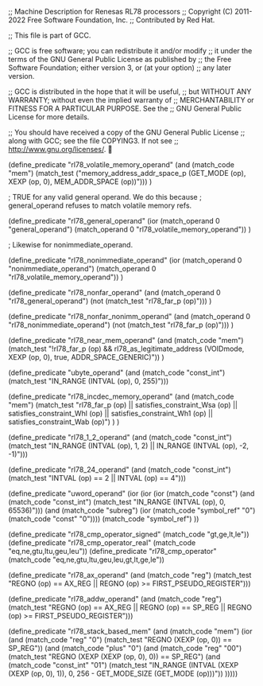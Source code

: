 ;;  Machine Description for Renesas RL78 processors
;;  Copyright (C) 2011-2022 Free Software Foundation, Inc.
;;  Contributed by Red Hat.

;; This file is part of GCC.

;; GCC is free software; you can redistribute it and/or modify
;; it under the terms of the GNU General Public License as published by
;; the Free Software Foundation; either version 3, or (at your option)
;; any later version.

;; GCC is distributed in the hope that it will be useful,
;; but WITHOUT ANY WARRANTY; without even the implied warranty of
;; MERCHANTABILITY or FITNESS FOR A PARTICULAR PURPOSE.  See the
;; GNU General Public License for more details.

;; You should have received a copy of the GNU General Public License
;; along with GCC; see the file COPYING3.  If not see
;; <http://www.gnu.org/licenses/>.


(define_predicate "rl78_volatile_memory_operand"
  (and (match_code "mem")
       (match_test ("memory_address_addr_space_p (GET_MODE (op), XEXP (op, 0), MEM_ADDR_SPACE (op))")))
)

; TRUE for any valid general operand.  We do this because
; general_operand refuses to match volatile memory refs.

(define_predicate "rl78_general_operand"
  (ior (match_operand 0 "general_operand")
       (match_operand 0 "rl78_volatile_memory_operand"))
)

; Likewise for nonimmediate_operand.

(define_predicate "rl78_nonimmediate_operand"
  (ior (match_operand 0 "nonimmediate_operand")
       (match_operand 0 "rl78_volatile_memory_operand"))
)

(define_predicate "rl78_nonfar_operand"
  (and (match_operand 0 "rl78_general_operand")
       (not (match_test "rl78_far_p (op)")))
)

(define_predicate "rl78_nonfar_nonimm_operand"
  (and (match_operand 0 "rl78_nonimmediate_operand")
       (not (match_test "rl78_far_p (op)")))
)

(define_predicate "rl78_near_mem_operand"
  (and (match_code "mem")
       (match_test "!rl78_far_p (op) && rl78_as_legitimate_address (VOIDmode, XEXP (op, 0), true, ADDR_SPACE_GENERIC)"))
)

(define_predicate "ubyte_operand"
  (and (match_code "const_int")
       (match_test "IN_RANGE (INTVAL (op), 0, 255)")))

(define_predicate "rl78_incdec_memory_operand"
  (and (match_code "mem")
       (match_test "rl78_far_p (op)
|| satisfies_constraint_Wsa (op)
|| satisfies_constraint_Whl (op)
|| satisfies_constraint_Wh1 (op)
|| satisfies_constraint_Wab (op)")
  )
)

(define_predicate "rl78_1_2_operand"
  (and (match_code "const_int")
       (match_test "IN_RANGE (INTVAL (op), 1, 2)
		   || IN_RANGE (INTVAL (op), -2, -1)")))

(define_predicate "rl78_24_operand"
  (and (match_code "const_int")
       (match_test "INTVAL (op) == 2 || INTVAL (op) == 4")))

(define_predicate "uword_operand"
  (ior (ior (ior (match_code "const")
		 (and (match_code "const_int")
		      (match_test "IN_RANGE (INTVAL (op), 0, 65536)")))
	    (and (match_code "subreg")
		 (ior (match_code "symbol_ref" "0")
		      (match_code "const" "0"))))
       (match_code "symbol_ref")
       ))

(define_predicate "rl78_cmp_operator_signed"
  (match_code "gt,ge,lt,le"))
(define_predicate "rl78_cmp_operator_real"
  (match_code "eq,ne,gtu,ltu,geu,leu"))
(define_predicate "rl78_cmp_operator"
  (match_code "eq,ne,gtu,ltu,geu,leu,gt,lt,ge,le"))

(define_predicate "rl78_ax_operand"
  (and (match_code "reg")
       (match_test "REGNO (op) == AX_REG || REGNO (op) >= FIRST_PSEUDO_REGISTER")))

(define_predicate "rl78_addw_operand"
  (and (match_code "reg")
       (match_test "REGNO (op) == AX_REG || REGNO (op) == SP_REG || REGNO (op) >= FIRST_PSEUDO_REGISTER")))

(define_predicate "rl78_stack_based_mem"
  (and (match_code "mem")
       (ior (and (match_code "reg" "0")
		 (match_test "REGNO (XEXP (op, 0)) == SP_REG"))
	    (and (match_code "plus" "0")
		 (and (match_code "reg" "00")
		      (match_test "REGNO (XEXP (XEXP (op, 0), 0)) == SP_REG")
		      (and (match_code "const_int" "01")
			   (match_test "IN_RANGE (INTVAL (XEXP (XEXP (op, 0), 1)), 0, 256 - GET_MODE_SIZE (GET_MODE (op)))"))
			   )))))
